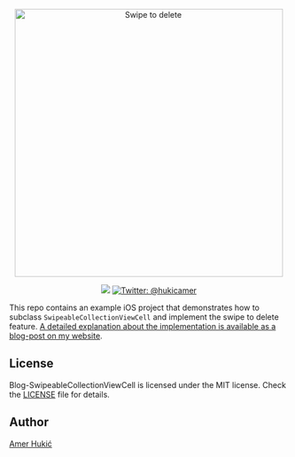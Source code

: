 <p align="center">
    <img src="https://www.amerhukic.com/assets/2018-08-27/swipeable-cell-delete.gif" width="484" max-width="80%" alt="Swipe to delete" />
</p>

<p align="center">
    <img src="https://img.shields.io/badge/Swift-4.1-orange.svg" />
    <a href="https://twitter.com/hukicamer">
        <img src="https://img.shields.io/badge/contact-%40hukicamer-blue.svg?style=flat" alt="Twitter: @hukicamer" />
    </a>
</p>

This repo contains an example iOS project that demonstrates how to subclass `SwipeableCollectionViewCell` and implement the swipe to delete feature. 
[A detailed explanation about the implementation is available as a blog-post on my website](https://www.amerhukic.com/swipeable-collection-view-cell).


## License

Blog-SwipeableCollectionViewCell is licensed under the MIT license. Check the [LICENSE](LICENSE) file for details.

## Author

[Amer Hukić](https://amerhukic.com)
